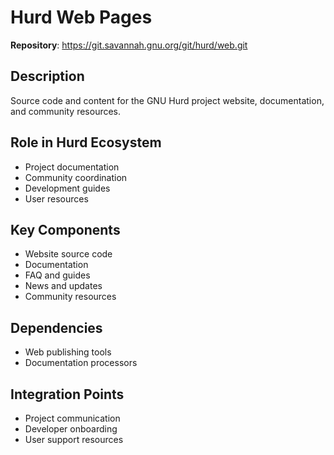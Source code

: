 # Hurd Web Pages

**Repository**: https://git.savannah.gnu.org/git/hurd/web.git

## Description
Source code and content for the GNU Hurd project website, documentation, and community resources.

## Role in Hurd Ecosystem
- Project documentation
- Community coordination
- Development guides
- User resources

## Key Components
- Website source code
- Documentation
- FAQ and guides
- News and updates
- Community resources

## Dependencies
- Web publishing tools
- Documentation processors

## Integration Points
- Project communication
- Developer onboarding
- User support resources